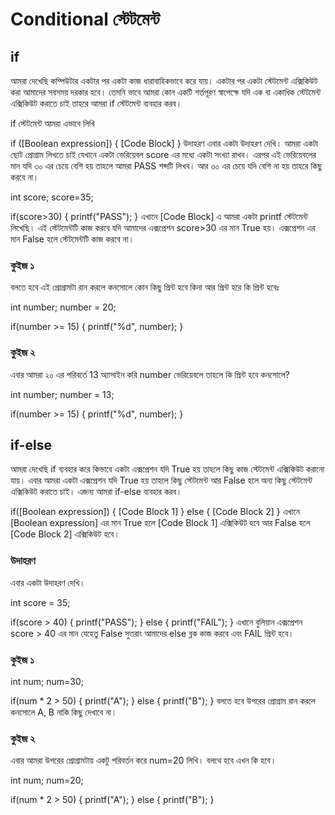 # Conditional স্টেটমেন্ট

## if

আমরা দেখেছি কম্পিউটার একটার পর একটা কাজ ধারাবাহিকভাবে করে যায়। একটার পর একটা স্টেটমেন্ট এক্সিকিউট করা আমাদের সবসময় দরকার হবে। তেমনি ভাবে আমরা কোন একটি শর্তপূরণ স্বাপেক্ষে যদি এক বা একাধিক স্টেটমেন্ট এক্সিকিউট করাতে চাই তাহরে আমরা if স্টেটমেন্ট ব্যবহার করব।

if স্টেটমেন্ট আমরা এভাবে লিখি

if ([Boolean expression])
{
   [Code Block]
}
উদাহরণ
এবার একটা উদাহরণ দেখি। আমরা একটা ছোট প্রোগ্রাম লিখতে চাই যেখানে একটা ভেরিয়েবল score এর মধ্যে একটা সংখ্যা রাখব। এরপর এই ভেরিয়েবলের মান যদি ৩০ এর চেয়ে বেশি হয় তাহলে আমরা PASS শব্দটি লিখব। আর ৩০ এর চেয়ে যদি বেশি না হয় তাহরে কিছু করবে না।

int score;
score=35;

if(score>30)
{
  printf("PASS");
}
এখানে [Code Block] এ আমরা একটা printf স্টেটমেন্ট লিখেছি। এই স্টেটমেন্টটি কাজ করবে যদি আমাদের এক্সপ্রেশন score>30 এর মান True হয়। এক্সপ্রেশন এর মান False হলে স্টেটমেন্টটি কাজ করবে না।


### কুইজ ১

বলতে হবে এই প্রোগ্রামটা রান করলে কনসোলে কোন কিছু প্রিন্ট হবে কিনা আর প্রিন্ট হরে কি প্রিন্ট হবেঃ

int number;
number = 20;

if(number >= 15)
{
    printf("%d", number);
}


### কুইজ ২
এবার আমরা ২০ এর পরিবর্তে 13 অ্যাসাইন করি number ভেরিয়েবলে তাহলে কি প্রিন্ট হবে কনসোলে?

int number;
number = 13;

if(number >= 15)
{
    printf("%d", number);
}

## if-else

আমরা দেখেছি if ব্যবহার করে কিভাবে একটা এক্সপ্রেশন যদি True হয় তাহলে কিছু কাজ স্টেটমেন্ট এক্সিকিউট করানো যায়। এবার আমরা একটা এক্সপ্রেশন যদি True হয় তাহলে কিছু স্টেটমেন্ট আর False হলে অন্য কিছু স্টেটমেন্ট এক্সিকিউট করাতে চাই। এজন্য আমরা if-else ব্যবহার করব।

if([Boolean expression])
{
  [Code Block 1]
}
else
{
  [Code Block 2]
}
এখানে [Boolean expression] এর মান True হলে [Code Block 1] এক্সিকিউট হবে আর False হলে [Code Block 2] এক্সিকিউট হবে।

### উদাহরণ
এবার একটা উদাহরণ দেখি।

int score = 35;

if(score > 40)
{
    printf("PASS");
}
else
{
    printf("FAIL");
}
এখানে বুলিয়ান এক্সপ্রেশন score > 40 এর মান যেহেতু False সুতরাং আমাদের else ব্লক কাজ করবে এবং FAIL প্রিন্ট হবে।

### কুইজ ১
int num;
num=30;

if(num * 2 > 50)
{
    printf("A");
}
else
{
    printf("B");
}
বলতে হবে উপরের প্রোগ্রাম রান করলে কনসোলে A, B নাকি কিছু দেখাবে না।

### কুইজ ২
এবার আমরা উপরের প্রোগ্রামটায় একটু পরিবর্তন করে num=20 লিখি। বলথে হবে এখন কি হবে।

int num;
num=20;

if(num * 2 > 50)
{
    printf("A");
}
else
{
    printf("B");
}

